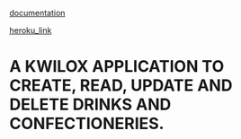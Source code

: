 [documentation](https://documenter.getpostman.com/view/19330071/UVksMuAy)

[heroku_link](https://kwilox.herokuapp.com/)

# A KWILOX APPLICATION TO CREATE, READ, UPDATE AND DELETE DRINKS AND CONFECTIONERIES.